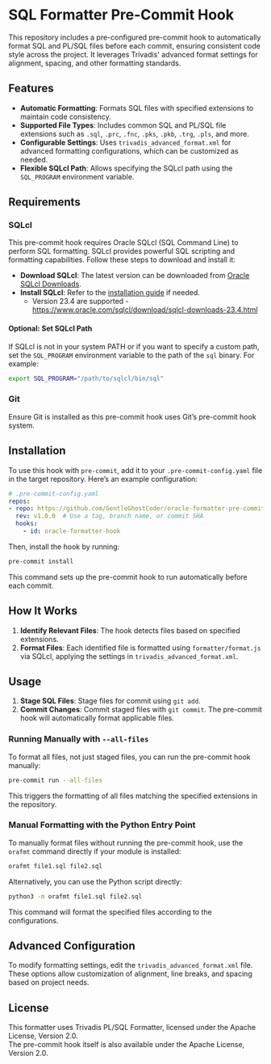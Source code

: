 # SQL Formatter Pre-Commit Hook

This repository includes a pre-configured pre-commit hook to automatically format SQL and PL/SQL files before each commit, ensuring consistent code style across the project. It leverages Trivadis' advanced format settings for alignment, spacing, and other formatting standards.

## Features

- **Automatic Formatting**: Formats SQL files with specified extensions to maintain code consistency.
- **Supported File Types**: Includes common SQL and PL/SQL file extensions such as `.sql`, `.prc`, `.fnc`, `.pks`, `.pkb`, `.trg`, `.pls`, and more.
- **Configurable Settings**: Uses `trivadis_advanced_format.xml` for advanced formatting configurations, which can be customized as needed.
- **Flexible SQLcl Path**: Allows specifying the SQLcl path using the `SQL_PROGRAM` environment variable.

## Requirements

### SQLcl

This pre-commit hook requires Oracle SQLcl (SQL Command Line) to perform SQL formatting. SQLcl provides powerful SQL scripting and formatting capabilities. Follow these steps to download and install it:

- **Download SQLcl**: The latest version can be downloaded from [Oracle SQLcl Downloads](https://www.oracle.com/database/sqldeveloper/technologies/sqlcl/download/).
- **Install SQLcl**: Refer to the [installation guide](https://docs.oracle.com/en/database/oracle/sqlcl/19.4/sclsg/installing-and-getting-started-with-sqlcl.html) if needed.
  - Version 23.4 are supported - https://www.oracle.com/sqlcl/download/sqlcl-downloads-23.4.html

#### Optional: Set SQLcl Path

If SQLcl is not in your system PATH or if you want to specify a custom path, set the `SQL_PROGRAM` environment variable to the path of the `sql` binary. For example:

```bash
export SQL_PROGRAM="/path/to/sqlcl/bin/sql"
```

### Git

Ensure Git is installed as this pre-commit hook uses Git’s pre-commit hook system.

## Installation

To use this hook with `pre-commit`, add it to your `.pre-commit-config.yaml` file in the target repository. Here’s an example configuration:

```yaml
# .pre-commit-config.yaml
repos:
- repo: https://github.com/GentleGhostCoder/oracle-formatter-pre-commit-hook  # Replace with your GitHub repo URL
  rev: v1.0.0  # Use a tag, branch name, or commit SHA
  hooks:
    - id: oracle-formatter-hook
```

Then, install the hook by running:

```bash
pre-commit install
```

This command sets up the pre-commit hook to run automatically before each commit.

## How It Works

1. **Identify Relevant Files**: The hook detects files based on specified extensions.
2. **Format Files**: Each identified file is formatted using `formatter/format.js` via SQLcl, applying the settings in `trivadis_advanced_format.xml`.

## Usage

1. **Stage SQL Files**: Stage files for commit using `git add`.
2. **Commit Changes**: Commit staged files with `git commit`. The pre-commit hook will automatically format applicable files.

### Running Manually with `--all-files`

To format all files, not just staged files, you can run the pre-commit hook manually:

```bash
pre-commit run --all-files
```

This triggers the formatting of all files matching the specified extensions in the repository.

### Manual Formatting with the Python Entry Point

To manually format files without running the pre-commit hook, use the `orafmt` command directly if your module is installed:

```bash
orafmt file1.sql file2.sql
```

Alternatively, you can use the Python script directly:

```bash
python3 -m orafmt file1.sql file2.sql
```

This command will format the specified files according to the configurations.

## Advanced Configuration

To modify formatting settings, edit the `trivadis_advanced_format.xml` file. These options allow customization of alignment, line breaks, and spacing based on project needs.

## License

This formatter uses Trivadis PL/SQL Formatter, licensed under the Apache License, Version 2.0.  
The pre-commit hook itself is also available under the Apache License, Version 2.0.
